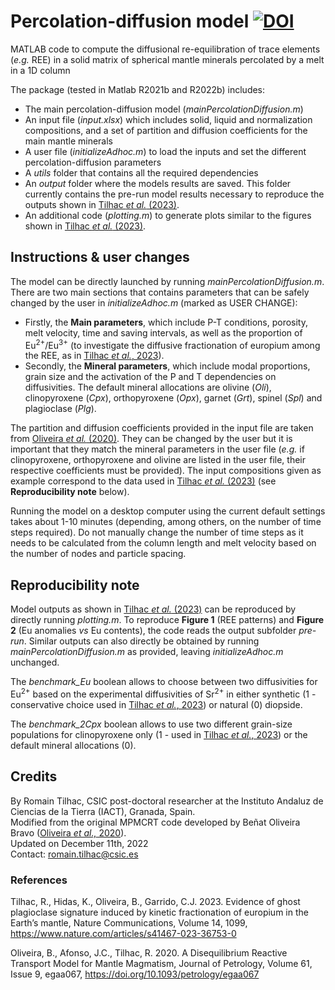 # Percolation-diffusion model [![DOI](https://zenodo.org/badge/573516734.svg)](https://zenodo.org/badge/latestdoi/573516734)
MATLAB code to compute the diffusional re-equilibration of trace elements (_e.g._ REE) in a solid matrix of spherical mantle minerals percolated by a melt in a 1D column
    
The package (tested in Matlab R2021b and R2022b) includes:
- The main percolation-diffusion model (_mainPercolationDiffusion.m_)
- An input file (_input.xlsx_) which includes solid, liquid and normalization compositions, and a set of partition and diffusion coefficients for the main mantle minerals
- A user file (_initializeAdhoc.m_) to load the inputs and set the different percolation-diffusion parameters 
- A _utils_ folder that contains all the required dependencies
- An _output_ folder where the models results are saved. This folder currently contains the pre-run model results necessary to reproduce the outputs shown in [Tilhac _et al._ (2023)](https://www.nature.com/articles/s41467-023-36753-0).
- An additional code (_plotting.m_) to generate plots similar to the figures shown in [Tilhac _et al._ (2023)](https://www.nature.com/articles/s41467-023-36753-0).

## Instructions & user changes

The model can be directly launched by running _mainPercolationDiffusion.m_. 
There are two main sections that contains parameters that can be safely changed by the user in _initializeAdhoc.m_ (marked as USER CHANGE):
- Firstly, the **Main parameters**, which include P-T conditions, porosity, melt velocity, time and saving intervals, as well as the proportion of Eu<sup>2+</sup>/Eu<sup>3+</sup> (to investigate the diffusive fractionation of europium among the REE, as in [Tilhac _et al._, 2023](https://www.nature.com/articles/s41467-023-36753-0)).
- Secondly, the **Mineral parameters**, which include modal proportions, grain size and the activation of the P and T dependencies on diffusivities. The default mineral allocations are olivine (_Oli_), clinopyroxene (_Cpx_), orthopyroxene (_Opx_), garnet (_Grt_), spinel (_Spl_) and plagioclase (_Plg_).

The partition and diffusion coefficients provided in the input file are taken from [Oliveira _et al._ (2020)](https://doi.org/10.1093/petrology/egaa067). They can be changed by the user but it is important that they match the mineral parameters in the user file (_e.g._ if clinopyroxene, orthopyroxene and olivine are listed in the user file, their respective coefficients must be provided). The input compositions given as example correspond to the data used in [Tilhac _et al._ (2023)](https://www.nature.com/articles/s41467-023-36753-0) (see **Reproducibility note** below).

Running the model on a desktop computer using the current default settings takes about 1-10 minutes (depending, among others, on the number of time steps required). Do not manually change the number of time steps as it needs to be calculated from the column length and melt velocity based on the number of nodes and particle spacing.

## Reproducibility note

Model outputs as shown in [Tilhac _et al._ (2023)](https://www.nature.com/articles/s41467-023-36753-0) can be reproduced by directly running _plotting.m_. To reproduce **Figure 1** (REE patterns) and **Figure 2** (Eu anomalies _vs_ Eu contents), the code reads the output subfolder _pre-run_. Similar outputs can also directly be obtained by running _mainPercolationDiffusion.m_ as provided, leaving _initializeAdhoc.m_ unchanged.

The _benchmark_Eu_ boolean allows to choose between two diffusivities for Eu<sup>2+</sup> based on the experimental diffusivities of Sr<sup>2+</sup> in either synthetic (1 - conservative choice used in [Tilhac _et al._, 2023](https://www.nature.com/articles/s41467-023-36753-0)) or natural (0) diopside.

The _benchmark_2Cpx_ boolean allows to use two different grain-size populations for clinopyroxene only (1 - used in [Tilhac _et al._, 2023](https://www.nature.com/articles/s41467-023-36753-0)) or the default mineral allocations (0).

## Credits

By Romain Tilhac, CSIC post-doctoral researcher at the  Instituto Andaluz de Ciencias de la Tierra (IACT), Granada, Spain. <br />
Modified from the original MPMCRT code developed by Beñat Oliveira Bravo ([Oliveira _et al.,_ 2020](https://doi.org/10.1093/petrology/egaa067)). <br /> 
Updated on December 11th, 2022 <br />
Contact: romain.tilhac@csic.es

### References

Tilhac, R., Hidas, K., Oliveira, B., Garrido, C.J. 2023. Evidence of ghost plagioclase signature induced by kinetic fractionation of europium in the Earth’s mantle, Nature Communications, Volume 14, 1099, https://www.nature.com/articles/s41467-023-36753-0

Oliveira, B., Afonso, J.C., Tilhac, R. 2020. A Disequilibrium Reactive Transport Model for Mantle Magmatism, Journal of Petrology, Volume 61, Issue 9, egaa067, https://doi.org/10.1093/petrology/egaa067

